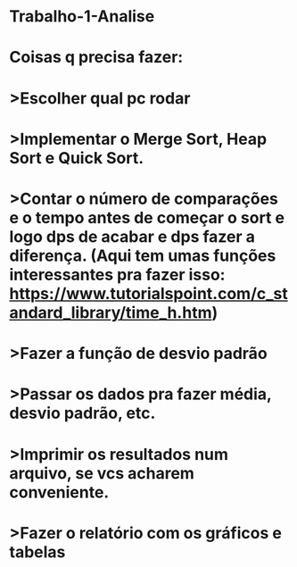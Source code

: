 # Trabalho-1-Analise
# Coisas q precisa fazer:
  # >Escolher qual pc rodar
  # >Implementar o Merge Sort, Heap Sort e Quick Sort.
  # >Contar o número de comparações e o tempo antes de começar o sort e logo dps de acabar e dps fazer a diferença. (Aqui tem umas funções interessantes pra fazer isso: https://www.tutorialspoint.com/c_standard_library/time_h.htm)
  # >Fazer a função de desvio padrão
  # >Passar os dados pra fazer média, desvio padrão, etc.
  # >Imprimir os resultados num arquivo, se vcs acharem conveniente.
  # >Fazer o relatório com os gráficos e tabelas
